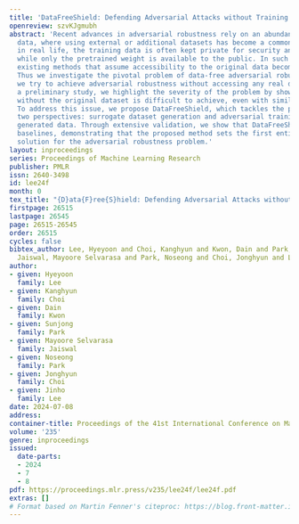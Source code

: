 ```yaml
---
title: 'DataFreeShield: Defending Adversarial Attacks without Training Data'
openreview: szvKJgmubh
abstract: 'Recent advances in adversarial robustness rely on an abundant set of training
  data, where using external or additional datasets has become a common setting. However,
  in real life, the training data is often kept private for security and privacy issues,
  while only the pretrained weight is available to the public. In such scenarios,
  existing methods that assume accessibility to the original data become inapplicable.
  Thus we investigate the pivotal problem of data-free adversarial robustness, where
  we try to achieve adversarial robustness without accessing any real data. Through
  a preliminary study, we highlight the severity of the problem by showing that robustness
  without the original dataset is difficult to achieve, even with similar domain datasets.
  To address this issue, we propose DataFreeShield, which tackles the problem from
  two perspectives: surrogate dataset generation and adversarial training using the
  generated data. Through extensive validation, we show that DataFreeShield outperforms
  baselines, demonstrating that the proposed method sets the first entirely data-free
  solution for the adversarial robustness problem.'
layout: inproceedings
series: Proceedings of Machine Learning Research
publisher: PMLR
issn: 2640-3498
id: lee24f
month: 0
tex_title: "{D}ata{F}ree{S}hield: Defending Adversarial Attacks without Training Data"
firstpage: 26515
lastpage: 26545
page: 26515-26545
order: 26515
cycles: false
bibtex_author: Lee, Hyeyoon and Choi, Kanghyun and Kwon, Dain and Park, Sunjong and
  Jaiswal, Mayoore Selvarasa and Park, Noseong and Choi, Jonghyun and Lee, Jinho
author:
- given: Hyeyoon
  family: Lee
- given: Kanghyun
  family: Choi
- given: Dain
  family: Kwon
- given: Sunjong
  family: Park
- given: Mayoore Selvarasa
  family: Jaiswal
- given: Noseong
  family: Park
- given: Jonghyun
  family: Choi
- given: Jinho
  family: Lee
date: 2024-07-08
address:
container-title: Proceedings of the 41st International Conference on Machine Learning
volume: '235'
genre: inproceedings
issued:
  date-parts:
  - 2024
  - 7
  - 8
pdf: https://proceedings.mlr.press/v235/lee24f/lee24f.pdf
extras: []
# Format based on Martin Fenner's citeproc: https://blog.front-matter.io/posts/citeproc-yaml-for-bibliographies/
---
```

